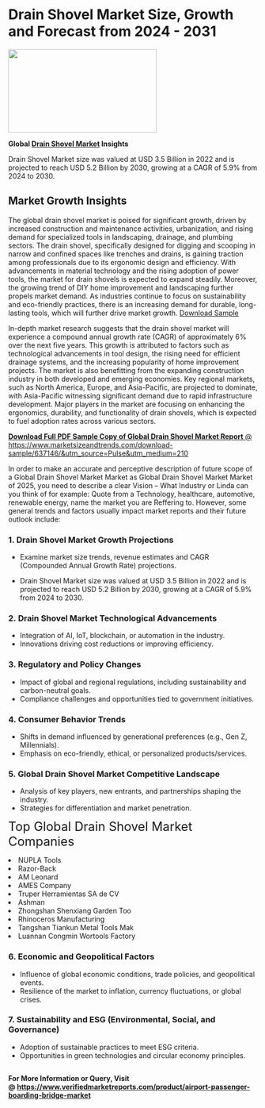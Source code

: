 <H1>Drain Shovel Market Size, Growth and Forecast from 2024 - 2031</H1><img class="aligncenter size-medium wp-image-584254" src="https://thirdeyenews.in/wp-content/uploads/2024/09/Global-Market-Research-300x168.jpeg" alt="" width="300" height="168" /><p><strong>Global&nbsp;<a href="https://www.marketsizeandtrends.com/download-sample/637146/&amp;utm_source=Pulse&amp;utm_medium=210">Drain Shovel Market</a> Insights</strong></p><p>Drain Shovel Market size was valued at USD 3.5 Billion in 2022 and is projected to reach USD 5.2 Billion by 2030, growing at a CAGR of 5.9% from 2024 to 2030.</p><p><h2>Market Growth Insights</h2> <p>The global drain shovel market is poised for significant growth, driven by increased construction and maintenance activities, urbanization, and rising demand for specialized tools in landscaping, drainage, and plumbing sectors. The drain shovel, specifically designed for digging and scooping in narrow and confined spaces like trenches and drains, is gaining traction among professionals due to its ergonomic design and efficiency. With advancements in material technology and the rising adoption of power tools, the market for drain shovels is expected to expand steadily. Moreover, the growing trend of DIY home improvement and landscaping further propels market demand. As industries continue to focus on sustainability and eco-friendly practices, there is an increasing demand for durable, long-lasting tools, which will further drive market growth. <a href="download-link-here">Download Sample</a></p> <p>In-depth market research suggests that the drain shovel market will experience a compound annual growth rate (CAGR) of approximately 6% over the next five years. This growth is attributed to factors such as technological advancements in tool design, the rising need for efficient drainage systems, and the increasing popularity of home improvement projects. The market is also benefitting from the expanding construction industry in both developed and emerging economies. Key regional markets, such as North America, Europe, and Asia-Pacific, are projected to dominate, with Asia-Pacific witnessing significant demand due to rapid infrastructure development. Major players in the market are focusing on enhancing the ergonomics, durability, and functionality of drain shovels, which is expected to fuel adoption rates across various sectors. <a href="get-more-link-here"></p><p><span class=""><strong>Download Full PDF Sample Copy of Global Drain Shovel Market Report</strong> @ <a href="https://www.marketsizeandtrends.com/download-sample/637146/&amp;utm_source=Pulse&amp;utm_medium=210" target="_blank">https://www.marketsizeandtrends.com/download-sample/637146/&amp;utm_source=Pulse&amp;utm_medium=210</a></span></p><p>In order to make an accurate and perceptive description of future scope of a Global&nbsp;Drain Shovel Market Market as Global&nbsp;Drain Shovel Market Market of 2025, you need to describe a clear Vision &ndash; What Industry or Linda can you think of for example: Quote from a Technology, healthcare, automotive, renewable energy, name the market you are Reffering to. However, some general trends and factors usually impact market reports and their future outlook include:</p><h3>1.&nbsp;<strong>Drain Shovel Market Growth Projections</strong></h3><ul><li>Examine market size trends, revenue estimates and CAGR (Compounded Annual Growth Rate) projections.</li><li><p>Drain Shovel Market size was valued at USD 3.5 Billion in 2022 and is projected to reach USD 5.2 Billion by 2030, growing at a CAGR of 5.9% from 2024 to 2030.</p></li></ul><h3>2.&nbsp;<strong>Drain Shovel Market Technological Advancements</strong></h3><ul><li>Integration of AI, IoT, blockchain, or automation in the industry.</li><li>Innovations driving cost reductions or improving efficiency.</li></ul><h3>3.&nbsp;<strong>Regulatory and Policy Changes</strong></h3><ul><li>Impact of global and regional regulations, including sustainability and carbon-neutral goals.</li><li>Compliance challenges and opportunities tied to government initiatives.</li></ul><h3>4.&nbsp;<strong>Consumer Behavior Trends</strong></h3><ul><li>Shifts in demand influenced by generational preferences (e.g., Gen Z, Millennials).</li><li>Emphasis on eco-friendly, ethical, or personalized products/services.</li></ul><h3>5.&nbsp;<strong>Global Drain Shovel Market Competitive Landscape</strong></h3><ul><li>Analysis of key players, new entrants, and partnerships shaping the industry.</li><li>Strategies for differentiation and market penetration.</li></ul><p data-pm-slice="1 1 []"><span style="color: inherit; font-family: inherit; font-size: 25px;">Top Global Drain Shovel Market Companies</span></p><div class="" data-test-id=""><p><li>NUPLA Tools</li><li> Razor-Back</li><li> AM Leonard</li><li> AMES Company</li><li> Truper Herramientas SA de CV</li><li> Ashman</li><li> Zhongshan Shenxiang Garden Too</li><li> Rhinoceros Manufacturing</li><li> Tangshan Tiankun Metal Tools Mak</li><li> Luannan Congmin Wortools Factory</li></p></div><h3>6.&nbsp;<strong>Economic and Geopolitical Factors</strong></h3><ul><li>Influence of global economic conditions, trade policies, and geopolitical events.</li><li>Resilience of the market to inflation, currency fluctuations, or global crises.</li></ul><h3>7.&nbsp;<strong>Sustainability and ESG (Environmental, Social, and Governance)</strong></h3><ul><li>Adoption of sustainable practices to meet ESG criteria.</li><li>Opportunities in green technologies and circular economy principles.</li></ul><h2><strong style="font-size: 14px;">For More Information or Query, Visit @&nbsp;</strong><a style="background-color: #ffffff; font-size: 14px;" href="https://www.marketsizeandtrends.com/report/drain-shovel-market/" target="_blank">https://www.verifiedmarketreports.com/product/airport-passenger-boarding-bridge-market</a></h2>
